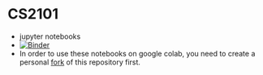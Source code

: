 #  CS2101

* jupyter notebooks
* [![Binder](https://mybinder.org/badge_logo.svg)](https://mybinder.org/v2/gh/gpfeiffer/cs2101/HEAD)
* In order to use these notebooks on google colab, you need to create a personal [fork](https://github.com/gpfeiffer/cs2101/fork) of this repository first.

